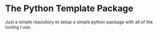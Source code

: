 # The Python Template Package

Just a simple repository to setup a simple python package with all of the tooling I use.
